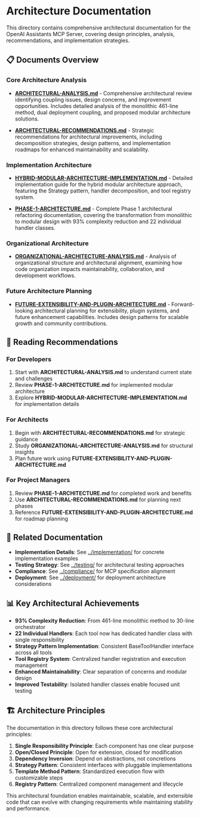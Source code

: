 # Architecture Documentation

This directory contains comprehensive architectural documentation for the OpenAI Assistants MCP Server, covering design principles, analysis, recommendations, and implementation strategies.

## 📋 Documents Overview

### Core Architecture Analysis
- **[ARCHITECTURAL-ANALYSIS.md](ARCHITECTURAL-ANALYSIS.md)** - Comprehensive architectural review identifying coupling issues, design concerns, and improvement opportunities. Includes detailed analysis of the monolithic 461-line method, dual deployment coupling, and proposed modular architecture solutions.

- **[ARCHITECTURAL-RECOMMENDATIONS.md](ARCHITECTURAL-RECOMMENDATIONS.md)** - Strategic recommendations for architectural improvements, including decomposition strategies, design patterns, and implementation roadmaps for enhanced maintainability and scalability.

### Implementation Architecture
- **[HYBRID-MODULAR-ARCHITECTURE-IMPLEMENTATION.md](HYBRID-MODULAR-ARCHITECTURE-IMPLEMENTATION.md)** - Detailed implementation guide for the hybrid modular architecture approach, featuring the Strategy pattern, handler decomposition, and tool registry system.

- **[PHASE-1-ARCHITECTURE.md](PHASE-1-ARCHITECTURE.md)** - Complete Phase 1 architectural refactoring documentation, covering the transformation from monolithic to modular design with 93% complexity reduction and 22 individual handler classes.

### Organizational Architecture
- **[ORGANIZATIONAL-ARCHITECTURE-ANALYSIS.md](ORGANIZATIONAL-ARCHITECTURE-ANALYSIS.md)** - Analysis of organizational structure and architectural alignment, examining how code organization impacts maintainability, collaboration, and development workflows.

### Future Architecture Planning
- **[FUTURE-EXTENSIBILITY-AND-PLUGIN-ARCHITECTURE.md](FUTURE-EXTENSIBILITY-AND-PLUGIN-ARCHITECTURE.md)** - Forward-looking architectural planning for extensibility, plugin systems, and future enhancement capabilities. Includes design patterns for scalable growth and community contributions.

## 🎯 Reading Recommendations

### For Developers
1. Start with **ARCHITECTURAL-ANALYSIS.md** to understand current state and challenges
2. Review **PHASE-1-ARCHITECTURE.md** for implemented modular architecture
3. Explore **HYBRID-MODULAR-ARCHITECTURE-IMPLEMENTATION.md** for implementation details

### For Architects
1. Begin with **ARCHITECTURAL-RECOMMENDATIONS.md** for strategic guidance
2. Study **ORGANIZATIONAL-ARCHITECTURE-ANALYSIS.md** for structural insights
3. Plan future work using **FUTURE-EXTENSIBILITY-AND-PLUGIN-ARCHITECTURE.md**

### For Project Managers
1. Review **PHASE-1-ARCHITECTURE.md** for completed work and benefits
2. Use **ARCHITECTURAL-RECOMMENDATIONS.md** for planning next phases
3. Reference **FUTURE-EXTENSIBILITY-AND-PLUGIN-ARCHITECTURE.md** for roadmap planning

## 🔗 Related Documentation

- **Implementation Details**: See [../implementation/](../implementation/) for concrete implementation examples
- **Testing Strategy**: See [../testing/](../testing/) for architectural testing approaches
- **Compliance**: See [../compliance/](../compliance/) for MCP specification alignment
- **Deployment**: See [../deployment/](../deployment/) for deployment architecture considerations

## 📊 Key Architectural Achievements

- **93% Complexity Reduction**: From 461-line monolithic method to 30-line orchestrator
- **22 Individual Handlers**: Each tool now has dedicated handler class with single responsibility
- **Strategy Pattern Implementation**: Consistent BaseToolHandler interface across all tools
- **Tool Registry System**: Centralized handler registration and execution management
- **Enhanced Maintainability**: Clear separation of concerns and modular design
- **Improved Testability**: Isolated handler classes enable focused unit testing

## 🏗️ Architecture Principles

The documentation in this directory follows these core architectural principles:

1. **Single Responsibility Principle**: Each component has one clear purpose
2. **Open/Closed Principle**: Open for extension, closed for modification
3. **Dependency Inversion**: Depend on abstractions, not concretions
4. **Strategy Pattern**: Consistent interfaces with pluggable implementations
5. **Template Method Pattern**: Standardized execution flow with customizable steps
6. **Registry Pattern**: Centralized component management and lifecycle

This architectural foundation enables maintainable, scalable, and extensible code that can evolve with changing requirements while maintaining stability and performance.
